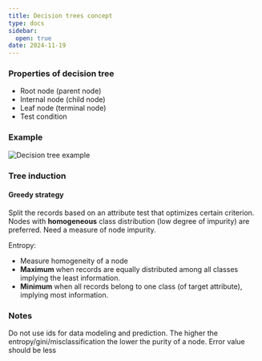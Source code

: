 ```yaml
---
title: Decision trees concept
type: docs
sidebar:
  open: true
date: 2024-11-19
---
```



### Properties of decision tree
- Root node (parent node)
- Internal node (child node)
- Leaf node (terminal node)
- Test condition

### Example
![Decision tree example](https://raw.githubusercontent.com/vrnsky/vrnsky.github.io/refs/heads/main/content/university/data-mining-and-knowledge-discovery/img/decision-tree.png)

### Tree induction
#### Greedy strategy
Split the records based on an attribute test that optimizes certain criterion.
Nodes with **homogeneous** class distribution (low degree of impurity) are preferred.
Need a measure of node impurity.

Entropy:
- Measure homogeneity of a node
- **Maximum** when records are equally distributed among all classes implying the least information.
- **Minimum** when all records belong to one class (of target attribute), implying most information. 

### Notes
Do not use ids for data modeling and prediction.
The higher the entropy/gini/misclassification the lower the purity of a node.
Error value should be less

